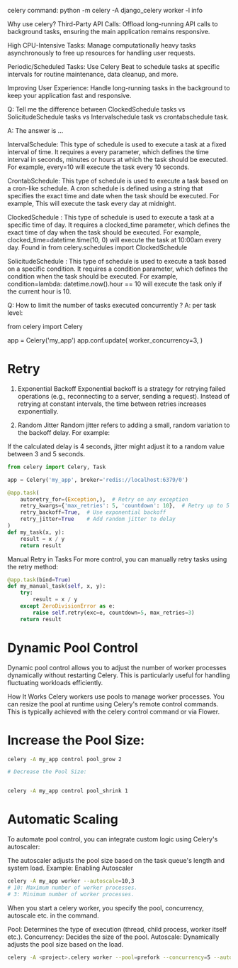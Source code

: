 celery command: python -m celery -A django_celery worker -l info








Why use celery?
Third-Party API Calls: Offload long-running API calls to background tasks, ensuring the main application remains responsive.

High CPU-Intensive Tasks: Manage computationally heavy tasks asynchronously to free up resources for handling user requests.

Periodic/Scheduled Tasks: Use Celery Beat to schedule tasks at specific intervals for routine maintenance, data cleanup, and more.

Improving User Experience: Handle long-running tasks in the background to keep your application fast and responsive.









Q: Tell me the difference between ClockedSchedule tasks vs SolicitudeSchedule tasks vs Intervalschedule task vs crontabschedule task.

A: The answer is …

IntervalSchedule: This type of schedule is used to execute a task at a fixed interval of time. It requires a every parameter, which defines the time interval in seconds, minutes or hours at which the task should be executed. For example, every=10 will execute the task every 10 seconds.

CrontabSchedule: This type of schedule is used to execute a task based on a cron-like schedule. A cron schedule is defined using a string that specifies the exact time and date when the task should be executed. For example, This will execute the task every day at midnight.

ClockedSchedule : This type of schedule is used to execute a task at a specific time of day. It requires a clocked_time parameter, which defines the exact time of day when the task should be executed. For example, clocked_time=datetime.time(10, 0) will execute the task at 10:00am every day. Found in from celery.schedules import ClockedSchedule

SolicitudeSchedule : This type of schedule is used to execute a task based on a specific condition. It requires a condition parameter, which defines the condition when the task should be executed. For example, condition=lambda: datetime.now().hour == 10 will execute the task only if the current hour is 10.





Q: How to limit the number of tasks executed concurrently ?
A: per task level:

from celery import Celery

app = Celery('my_app')
app.conf.update(
    worker_concurrency=3,
)



# Retry
1. Exponential Backoff
Exponential backoff is a strategy for retrying failed operations (e.g., reconnecting to a server, sending a request). Instead of retrying at constant intervals, the time between retries increases exponentially.


2. Random Jitter
Random jitter refers to adding a small, random variation to the backoff delay. For example:

If the calculated delay is 4 seconds, jitter might adjust it to a random value between 3 and 5 seconds.


```python
from celery import Celery, Task

app = Celery('my_app', broker='redis://localhost:6379/0')

@app.task(
    autoretry_for=(Exception,),  # Retry on any exception
    retry_kwargs={'max_retries': 5, 'countdown': 10},  # Retry up to 5 times, 10s apart
    retry_backoff=True,  # Use exponential backoff
    retry_jitter=True    # Add random jitter to delay
)
def my_task(x, y):
    result = x / y
    return result
```


Manual Retry in Tasks
For more control, you can manually retry tasks using the retry method:

```python
@app.task(bind=True)
def my_manual_task(self, x, y):
    try:
        result = x / y
    except ZeroDivisionError as e:
        raise self.retry(exc=e, countdown=5, max_retries=3)
    return result

```

# Dynamic Pool Control
Dynamic pool control allows you to adjust the number of worker processes dynamically without restarting Celery. This is particularly useful for handling fluctuating workloads efficiently.

How It Works
Celery workers use pools to manage worker processes.
You can resize the pool at runtime using Celery's remote control commands.
This is typically achieved with the celery control command or via Flower.

# Increase the Pool Size:
```bash
celery -A my_app control pool_grow 2

# Decrease the Pool Size:


celery -A my_app control pool_shrink 1
```
# Automatic Scaling
To automate pool control, you can integrate custom logic using Celery's autoscaler:

The autoscaler adjusts the pool size based on the task queue's length and system load.
Example: Enabling Autoscaler
```bash
celery -A my_app worker --autoscale=10,3
# 10: Maximum number of worker processes.
# 3: Minimum number of worker processes.
```




When you start a celery worker, you specify the pool, concurrency, autoscale etc. in the command.

Pool: Determines the type of execution (thread, child process, worker itself etc.).
Concurrency: Decides the size of the pool.
Autoscale: Dynamically adjusts the pool size based on the load.

```Bash
celery -A <project>.celery worker --pool=prefork --concurrency=5 --autoscale=10,3 -l info
```



```python

```